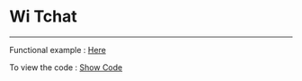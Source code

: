 # Wi Tchat
---

Functional example : [Here](https://benjaminperonne.github.io/Wi-Tchat/)

To view the code : [Show Code](https://github.com/BenjaminPeronne/Wi-Tchat)